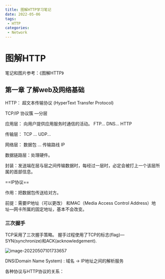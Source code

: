 ```yaml
---
title: 图解HTTP学习笔记
date: 2022-05-06
tags:
 - HTTP
categories:
 - Network
---
```


# 图解HTTP

笔记和图片参考：《图解HTTP》 

## 第一章 了解web及网络基础

HTTP： 超文本传输协议 (HyperText Transfer Protocol)

TCP/IP 协议簇 —分层

应用层： 向用户提供应用服务时通信的活动。 FTP... DNS... HTTP

传输层： TCP ... UDP...

网络层： 数据包 ... 传输路线  IP 

数据链路层：处理硬件。

封装：发送端在层与层之间传输数据时，每经过一层时，必定会被打上一个该层所属的首部信息。


==IP协议==

作用：把数据包传送给对方。

前提：需要IP地址（可以更改） 和MAC（Media Access Control Address）地址—网卡所属的固定地址，基本不会改变。

### 三次握手

TCP采用了三次握手策略。 握手过程使用了TCP的标志(flag)— SYN(synchronize)和ACK(acknowledgement).

![image-20220507101733657](HTTP_learn.assets/image-20220507101733657.png)

DNS(Domain Name System) : 域名 → IP地址之间的解析服务



各种协议与HTTP协议的关系：

